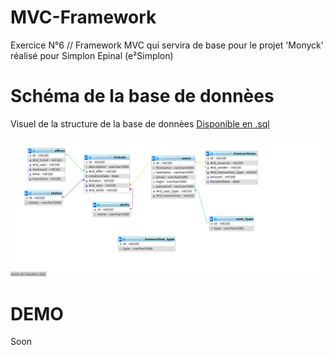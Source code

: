# MVC-Framework
Exercice N°6 // Framework MVC qui servira de base pour le projet 'Monyck' réalisé pour Simplon Epinal (e²Simplon) 

# Schéma de la base de donnèes
Visuel de la structure de la base de donnèes [Disponible en .sql](https://raw.githubusercontent.com/bZez/ZOOsql/master/BDD/ZOO.sql)

![APERCU](https://raw.githubusercontent.com/bZez/MVC-Framework/master/Screenshot-2017-11-10%20zoo%20dev%20localhost%20monyckDB%20phpMyAdmin%204%207%205.png)

# DEMO
Soon
